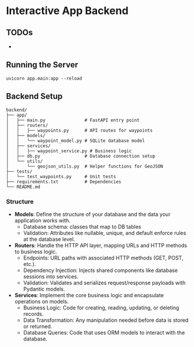 # Interactive App Backend

## TODOs
- 


## Running the Server

`uvicorn app.main:app --reload`


## Backend Setup

```
backend/
├── app/
│   ├── main.py               # FastAPI entry point
│   ├── routers/
│   │   ├── waypoints.py      # API routes for waypoints
│   ├── models/
│   │   └── waypoint_model.py # SQLite database model
│   ├── services/
│   │   ├── waypoint_service.py # Business logic
│   ├── db.py                 # Database connection setup
│   └── utils/
│       └── geojson_utils.py  # Helper functions for GeoJSON
├── tests/
│   └── test_waypoints.py     # Unit tests
├── requirements.txt          # Dependencies
└── README.md
```

### Structure
- **Models**: Define the structure of your database and the data your application works with.
    - Database schema: classes that map to DB tables
    - Validation: Attributes like nullable, unique, and default enforce rules at the database level.
- **Routers**: Handle the HTTP API layer, mapping URLs and HTTP methods to business logic.
    - Endpoints: URL paths with associated HTTP methods (GET, POST, etc.).
    - Dependency Injection: Injects shared components like database sessions into services.
    - Validation: Validates and serializes request/response payloads with Pydantic models.
- **Services**: Implement the core business logic and encapsulate operations on models.
    - Business Logic: Code for creating, reading, updating, or deleting records.
    - Data Transformation: Any manipulation needed before data is stored or returned.
    - Database Queries: Code that uses ORM models to interact with the database.



